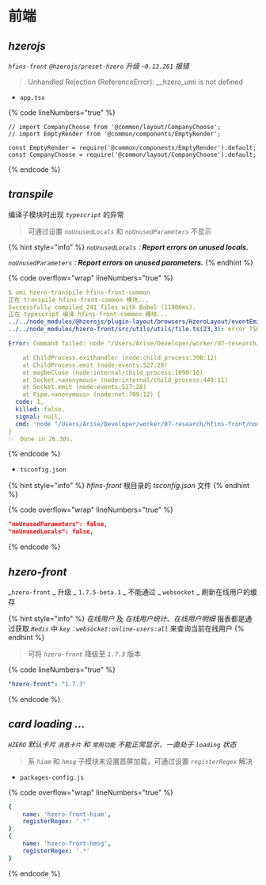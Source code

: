 # 前端

## _hzerojs_

_`hfins-front`  `@hzerojs/preset-hzero` 升级 `~0.13.261` 报错_

> Unhandled Rejection (ReferenceError): \_\_hzero\_umi is not defined

* `app.tsx`

{% code lineNumbers="true" %}
```tsx
// import CompanyChoose from '@common/layout/CompanyChoose';
// import EmptyRender from '@common/components/EmptyRender';

const EmptyRender = require('@common/components/EmptyRender').default;
const CompanyChoose = require('@common/layout/CompanyChoose').default;
```
{% endcode %}



## _transpile_

编译子模块时出现 _`typescript`_ 的异常

> 可通过设置 _`noUnusedLocals`_ 和 _`noUnusedParameters`_ 不显示&#x20;

{% hint style="info" %}
_`noUnusedLocals：`**Report errors on unused locals.**_

_`noUnusedParameters：`**Report errors on unused parameters.**_
{% endhint %}

{% code overflow="wrap" lineNumbers="true" %}
```yaml
$ umi hzero-transpile hfins-front-common
正在 transpile hfins-front-common 模块...
Successfully compiled 241 files with Babel (11906ms).
正在 typescript 编译 hfins-front-common 模块...
../../node_modules/@hzerojs/plugin-layout/browsers/HzeroLayout/eventEmitter.ts(4,3): error TS6133: 'init' is declared but its value is never read.
../../node_modules/hzero-front/src/utils/utils/file.ts(23,3): error TS6133: 'tenantId' is declared but its value is never read.

Error: Command failed: node "/Users/Arise/Developer/worker/07-research/hfins-front/node_modules/typescript/lib/tsc.js"

    at ChildProcess.exithandler (node:child_process:398:12)
    at ChildProcess.emit (node:events:527:28)
    at maybeClose (node:internal/child_process:1090:16)
    at Socket.<anonymous> (node:internal/child_process:449:11)
    at Socket.emit (node:events:527:28)
    at Pipe.<anonymous> (node:net:709:12) {
  code: 1,
  killed: false,
  signal: null,
  cmd: 'node "/Users/Arise/Developer/worker/07-research/hfins-front/node_modules/typescript/lib/tsc.js"'
}
✨  Done in 26.30s.

```
{% endcode %}

* `tsconfig.json`

{% hint style="info" %}
_hfins-front_  根目录的 _tsconfig.json_ 文件
{% endhint %}

{% code overflow="wrap" lineNumbers="true" %}
```json
"noUnusedParameters": false,
"noUnusedLocals": false,
```
{% endcode %}



## _hzero-front_

_`hzero-front`  _  升级 _ `1.7.5-beta.1` _ 不能通过 _ `websocket` _ 刷新在线用户的缓存

{% hint style="info" %}
_在线用户_ 及 _在线用户统计_、_在线用户明细_ 报表都是通过获取 _`Redis`_ 中 _`key：websocket:online-users:all`_ 来查询当前在线用户
{% endhint %}

> 可将 _`hzero-front`_ 降级至 _`1.7.3`_ 版本

{% code lineNumbers="true" %}
```yaml
"hzero-front": "1.7.3"
```
{% endcode %}



## _card loading ..._

_`HZERO` 默认卡片 `消息卡片` 和 `常用功能` 不能正常显示，一直处于 `loading` 状态_

> 系 _`hiam`_ 和 _`hmsg`_ 子模块未设置首屏加载，可通过设置 _`registerRegex`_ 解决

* `packages-config.js`

{% code overflow="wrap" lineNumbers="true" %}
```yaml
{
    name: 'hzero-front-hiam',
    registerRegex: '.*'
},
{
    name: 'hzero-front-hmsg',
    registerRegex: '.*'
}
```
{% endcode %}



